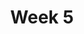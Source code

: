 ---
    title: Week 5
    weekNumber: 5
    days:
      - date: 2022-10-24
        events:
          "**LEC 14**{: .label .label-lecture } [Distributions and Sampling](http://datahub.ucsd.edu/user-redirect/git-sync?repo=https://github.com/dsc-courses/dsc10-2022-fa&subPath=lectures/lec14/lec14.ipynb) [✏️](resources/lectures/lec14/lec14.html)":
            "[CIT 10.0-10.4](https://inferentialthinking.com/chapters/10/Sampling_and_Empirical_Distributions.html)"
                
          "**DIS 5**{: .label .label-disc } Probability and Simulation":
      - date: 2022-10-25
        events:
          
          "**HW 4**{: .label .label-hw } **[DataFrames, Control Flow, and Probability](http://datahub.ucsd.edu/user-redirect/git-sync?repo=https://github.com/dsc-courses/dsc10-2022-fa&subPath=homeworks/hw04/hw04.ipynb)**":
          "**SUR**{: .label .label-survey } **[Mid-Quarter Feedback Form](https://docs.google.com/forms/d/e/1FAIpQLSd7soG9rXzWqaoieBm3-VtQxmMU9DRB3_7ihXP6tZlU58I0xQ/viewform)**":
      - date: 2022-10-26
        events:
          "**LEC 15**{: .label .label-lecture } Hypothesis Testing":
            "[CIT 11.0-11.1](https://inferentialthinking.com/chapters/11/Testing_Hypotheses.html)"
                
      - date: 2022-10-28
        events:
          
          "**Exam**{: .label .label-exam } **Midterm Exam (in class) ([logistics post](https://edstem.org/us/courses/29053/discussion/2013209))**":
---